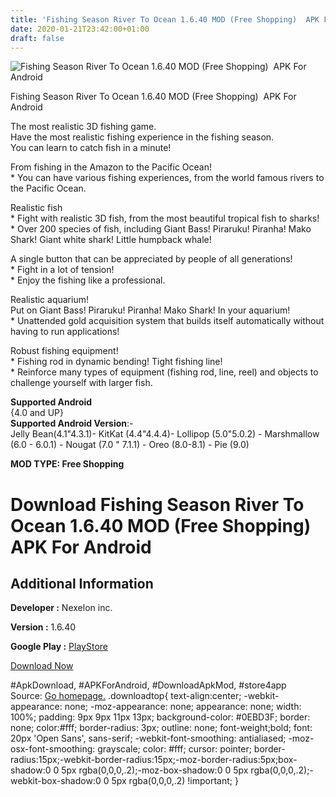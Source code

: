 ```yaml
---
title: 'Fishing Season River To Ocean 1.6.40 MOD (Free Shopping)  APK For Android'
date: 2020-01-21T23:42:00+01:00
draft: false
---
```


![Fishing Season River To Ocean 1.6.40 MOD (Free Shopping)  APK For Android](https://i2.wp.com/apkhome.net/wp-content/uploads/2020/01/Fishing-Season-River-To-Ocean-1.6.40-MOD-Free-Shopping.png "Fishing Season River To Ocean 1.6.40 MOD (Free Shopping)  APK For Android")

  

Fishing Season River To Ocean 1.6.40 MOD (Free Shopping)  APK For Android

The most realistic 3D fishing game.  
Have the most realistic fishing experience in the fishing season.  
You can learn to catch fish in a minute!

From fishing in the Amazon to the Pacific Ocean!  
\* You can have various fishing experiences, from the world famous rivers to the Pacific Ocean.

Realistic fish  
\* Fight with realistic 3D fish, from the most beautiful tropical fish to sharks!  
\* Over 200 species of fish, including Giant Bass! Piraruku! Piranha! Mako Shark! Giant white shark! Little humpback whale!

A single button that can be appreciated by people of all generations!  
\* Fight in a lot of tension!  
\* Enjoy the fishing like a professional.

Realistic aquarium!  
Put on Giant Bass! Piraruku! Piranha! Mako Shark! In your aquarium!  
\* Unattended gold acquisition system that builds itself automatically without having to run applications!

Robust fishing equipment!  
\* Fishing rod in dynamic bending! Tight fishing line!  
\* Reinforce many types of equipment (fishing rod, line, reel) and objects to challenge yourself with larger fish.

**Supported Android**  
{4.0 and UP}  
**Supported Android Version**:-  
Jelly Bean(4.1"4.3.1)- KitKat (4.4"4.4.4)- Lollipop (5.0"5.0.2) - Marshmallow (6.0 - 6.0.1) - Nougat (7.0 " 7.1.1) - Oreo (8.0-8.1) - Pie (9.0)

**MOD TYPE: Free Shopping**

Download Fishing Season River To Ocean 1.6.40 MOD (Free Shopping)  APK For Android
===================================================================================

Additional Information
----------------------

**Developer :** Nexelon inc.

**Version :** 1.6.40

**Google Play :** [PlayStore](https://play.google.com/store/apps/details?id=com.nexelon.fishingcool)

  

[Download Now](https://store4app.co/post/fishing-season-river-to-ocean-1-6-40-mod-free-shopping-apk-for-android_1579629636)

  
#ApkDownload, #APKForAndroid, #DownloadApkMod, #store4app  
Source: [Go homepage.](https://store4app.co/post/fishing-season-river-to-ocean-1-6-40-mod-free-shopping-apk-for-android_1579629636) .downloadtop{ text-align:center; -webkit-appearance: none; -moz-appearance: none; appearance: none; width: 100%; padding: 9px 9px 11px 13px; background-color: #0EBD3F; border: none; color:#fff; border-radius: 3px; outline: none; font-weight;bold; font: 20px 'Open Sans', sans-serif; -webkit-font-smoothing: antialiased; -moz-osx-font-smoothing: grayscale; color: #fff; cursor: pointer; border-radius:15px;-webkit-border-radius:15px;-moz-border-radius:5px;box-shadow:0 0 5px rgba(0,0,0,.2);-moz-box-shadow:0 0 5px rgba(0,0,0,.2);-webkit-box-shadow:0 0 5px rgba(0,0,0,.2) !important; }